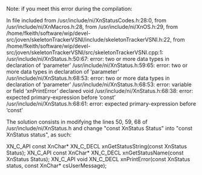 
Note: if you meet this error during the compilation:

In file included from /usr/include/ni/XnStatusCodes.h:28:0,
                 from /usr/include/ni/XnMacros.h:28,
                 from /usr/include/ni/XnOS.h:29,
                 from /home/fkeith/software/wip/devel-src/joven/skeletonTrackerVSNI/include/skeletonTrackerVSNI.h:22,
                 from /home/fkeith/software/wip/devel-src/joven/skeletonTrackerVSNI/src/skeletonTrackerVSNI.cpp:1:
/usr/include/ni/XnStatus.h:50:67: error: two or more data types in declaration of ‘parameter’
/usr/include/ni/XnStatus.h:59:65: error: two or more data types in declaration of ‘parameter’
/usr/include/ni/XnStatus.h:68:53: error: two or more data types in declaration of ‘parameter’
/usr/include/ni/XnStatus.h:68:53: error: variable or field ‘xnPrintError’ declared void
/usr/include/ni/XnStatus.h:68:38: error: expected primary-expression before ‘const’
/usr/include/ni/XnStatus.h:68:61: error: expected primary-expression before ‘const’

The solution consists in modifying the lines 50, 59, 68 of /usr/include/ni/XnStatus.h
and change "const XnStatus Status" into "const XnStatus status", as such:

XN_C_API const XnChar* XN_C_DECL xnGetStatusString(const XnStatus Status);
XN_C_API const XnChar* XN_C_DECL xnGetStatusName(const XnStatus Status);
XN_C_API void XN_C_DECL xnPrintError(const XnStatus status, const XnChar* csUserMessage);


